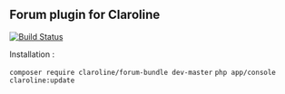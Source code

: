Forum plugin for Claroline
--------------------------

[![Build Status](https://travis-ci.org/claroline/ForumBundle.svg?branch=master)](https://travis-ci.org/claroline/ForumBundle)

Installation :

`composer require claroline/forum-bundle dev-master`
`php app/console claroline:update`
